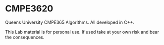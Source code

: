 # CMPE3620
Queens University CMPE365 Algorithms. All developed in C++.

This Lab material is for personal use. If used take at your own risk and bear the consequences.

